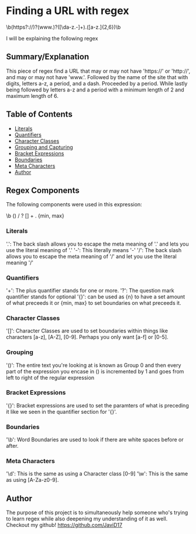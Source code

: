 # Finding a URL with regex

\b(https?:\/\/)?(www.)?([\da-z\.-]+)\.([a-z\.]{2,6})\b

I will be explaining the following regex

## Summary/Explanation

This piece of regex find a URL that may or may not have 'https://' or 'http://', and may or may not have 'www.'. Followed by the name of the site that with digits, letters a-z, a period, and a dash. Proceeded by a period. While lastly being followed by letters a-z and a period with a minimum length of 2 and maximum length of 6.

## Table of Contents

- [Literals](#literals)
- [Quantifiers](#quantifiers)
- [Character Classes](#character-classes)
- [Grouping and Capturing](#grouping)
- [Bracket Expressions](#bracket-expressions)
- [Boundaries](#boundaries)
- [Meta Characters](#meta-characters)
- [Author](#author)

## Regex Components

The following components were used in this expression:

\b
()
\/
?
[]
+
\.
{min, max}

### Literals

'\.': The back slash allows you to escape the meta meaning of '.' and lets you use the literal meaning of '.'
'-': This literally means '-'
'\/': The back slash allows you to escape the meta meaning of '/' and let you use the literal meaning '/'

### Quantifiers

'+': The plus quantifier stands for one or more.
'?': The question mark quantifier stands for optional
'{}': can be used as {n} to have a set amount of what preceeds it or {min, max} to set boundaries on what preceeds it.

### Character Classes

'[]': Character Classes are used to set boundaries within things like characters [a-z], [A-Z], [0-9]. Perhaps you only want [a-f] or [0-5].

### Grouping

'()': The entire text you're looking at is known as Group 0 and then every part of the expression you encase in () is incremented by 1 and goes from left to right of the regular expression

### Bracket Expressions

'{}': Bracket expressions are used to set the paramters of what is preceding it like we seen in the quantifier section for '{}'.

### Boundaries

'\b': Word Boundaries are used to look if there are white spaces before or after.

### Meta Characters

'\d': This is the same as using a Character class [0-9]
'\w': This is the same as using [A-Za-z0-9].

## Author

The purpose of this project is to simultaneously help someone who's trying to learn regex while also deepening my understanding of it as well. Checkout my github!
https://github.com/JaviD17

